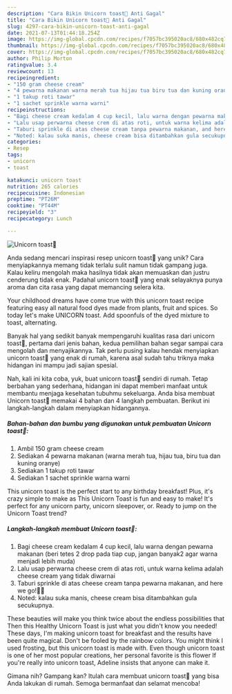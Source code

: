 ```yaml
---
description: "Cara Bikin Unicorn toast🦄 Anti Gagal"
title: "Cara Bikin Unicorn toast🦄 Anti Gagal"
slug: 4297-cara-bikin-unicorn-toast-anti-gagal
date: 2021-07-13T01:44:18.254Z
image: https://img-global.cpcdn.com/recipes/f7057bc395020ac8/680x482cq70/unicorn-toast🦄-foto-resep-utama.jpg
thumbnail: https://img-global.cpcdn.com/recipes/f7057bc395020ac8/680x482cq70/unicorn-toast🦄-foto-resep-utama.jpg
cover: https://img-global.cpcdn.com/recipes/f7057bc395020ac8/680x482cq70/unicorn-toast🦄-foto-resep-utama.jpg
author: Philip Morton
ratingvalue: 3.4
reviewcount: 13
recipeingredient:
- "150 gram cheese cream"
- "4 pewarna makanan warna merah tua hijau tua biru tua dan kuning oranye"
- "1 takup roti tawar"
- "1 sachet sprinkle warna warni"
recipeinstructions:
- "Bagi cheese cream kedalam 4 cup kecil, lalu warna dengan pewarna makanan (beri tetes 2 drop pada tiap cup, jangan banyak2 agar warna menjadi lebih muda)"
- "Lalu usap perwarna cheese crem di atas roti, untuk warna kelima adalah cheese cream yang tidak diwarnai"
- "Taburi sprinkle di atas cheese cream tanpa pewarna makanan, and here we go!🌈🦄"
- "Noted: kalau suka manis, cheese cream bisa ditambahkan gula secukupnya."
categories:
- Resep
tags:
- unicorn
- toast

katakunci: unicorn toast 
nutrition: 265 calories
recipecuisine: Indonesian
preptime: "PT26M"
cooktime: "PT44M"
recipeyield: "3"
recipecategory: Lunch

---
```



![Unicorn toast🦄](https://img-global.cpcdn.com/recipes/f7057bc395020ac8/680x482cq70/unicorn-toast🦄-foto-resep-utama.jpg)

Anda sedang mencari inspirasi resep unicorn toast🦄 yang unik? Cara menyiapkannya memang tidak terlalu sulit namun tidak gampang juga. Kalau keliru mengolah maka hasilnya tidak akan memuaskan dan justru cenderung tidak enak. Padahal unicorn toast🦄 yang enak selayaknya punya aroma dan cita rasa yang dapat memancing selera kita.

Your childhood dreams have come true with this unicorn toast recipe featuring easy all natural food dyes made from plants, fruit and spices. So today let&#39;s make UNICORN toast. Add spoonfuls of the dyed mixture to toast, alternating.

Banyak hal yang sedikit banyak mempengaruhi kualitas rasa dari unicorn toast🦄, pertama dari jenis bahan, kedua pemilihan bahan segar sampai cara mengolah dan menyajikannya. Tak perlu pusing kalau hendak menyiapkan unicorn toast🦄 yang enak di rumah, karena asal sudah tahu triknya maka hidangan ini mampu jadi sajian spesial.


Nah, kali ini kita coba, yuk, buat unicorn toast🦄 sendiri di rumah. Tetap berbahan yang sederhana, hidangan ini dapat memberi manfaat untuk membantu menjaga kesehatan tubuhmu sekeluarga. Anda bisa membuat Unicorn toast🦄 memakai 4 bahan dan 4 langkah pembuatan. Berikut ini langkah-langkah dalam menyiapkan hidangannya.

<!--inarticleads1-->

##### Bahan-bahan dan bumbu yang digunakan untuk pembuatan Unicorn toast🦄:

1. Ambil 150 gram cheese cream
1. Sediakan 4 pewarna makanan (warna merah tua, hijau tua, biru tua dan kuning oranye)
1. Sediakan 1 takup roti tawar
1. Sediakan 1 sachet sprinkle warna warni


This unicorn toast is the perfect start to any birthday breakfast! Plus, it&#39;s crazy simple to make as This Unicorn Toast is fun and easy to make! It&#39;s perfect for any unicorn party, unicorn sleepover, or. Ready to jump on the Unicorn Toast trend? 

<!--inarticleads2-->

##### Langkah-langkah membuat Unicorn toast🦄:

1. Bagi cheese cream kedalam 4 cup kecil, lalu warna dengan pewarna makanan (beri tetes 2 drop pada tiap cup, jangan banyak2 agar warna menjadi lebih muda)
1. Lalu usap perwarna cheese crem di atas roti, untuk warna kelima adalah cheese cream yang tidak diwarnai
1. Taburi sprinkle di atas cheese cream tanpa pewarna makanan, and here we go!🌈🦄
1. Noted: kalau suka manis, cheese cream bisa ditambahkan gula secukupnya.


These beauties will make you think twice about the endless possibilities that Then this Healthy Unicorn Toast is just what you didn&#39;t know you needed! These days, I&#39;m making unicorn toast for breakfast and the results have been quite magical. Don&#39;t be fooled by the rainbow colors. You might think I used frosting, but this unicorn toast is made with. Even though unicorn toast is one of her most popular creations, her personal favorite is this flower If you&#39;re really into unicorn toast, Adeline insists that anyone can make it. 

Gimana nih? Gampang kan? Itulah cara membuat unicorn toast🦄 yang bisa Anda lakukan di rumah. Semoga bermanfaat dan selamat mencoba!
